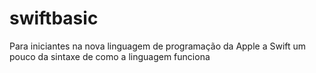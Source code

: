 # swiftbasic
Para iniciantes na nova linguagem de programação da Apple a Swift um pouco da sintaxe de como a linguagem funciona

